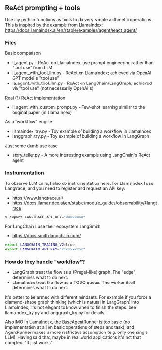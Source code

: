 ## ReAct prompting + tools

Use my python functions as tools to do very simple arithmetic operations.
This is inspired by the example from LlamaIndex:
https://docs.llamaindex.ai/en/stable/examples/agent/react_agent/


### Files
Basic comparison
* ll_agent.py - ReAct on LlamaIndex; use prompt engineering rather than "tool use" from LLM
* ll_agent_with_tool_llm.py - ReAct on LlamaIndex; achieved via OpenAI GPT model's "tool use"
* la_agent_with_tool_llm.py - ReAct on LangChain/LangGraph; achieved via "tool use" (not necessarily OpenAI's)

Real (?) ReAct implementation
* ll_agent_with_custom_prompt.py - Few-shot learning similar to the original paper (in LlamaIndex)

As a "workflow" engine
* llamaindex_try.py - Toy example of building a workflow in LlamaIndex
* langgraph_try.py - Toy example of building a workflow in LangGraph

Just some dumb use case
* story_teller.py - A more interesting example using LangChain's ReAct agent


### Instrumentation

To observe LLM calls, I also do instrumentation here.
For LlamaIndex I use Langtrace, and you need to register and request an API key:
* https://www.langtrace.ai/
* https://docs.llamaindex.ai/en/stable/module_guides/observability/#langtrace

```bash
$ export LANGTRACE_API_KEY="xxxxxxxx"
```

For LangChain I use their ecosystem LangSmith
* https://docs.smith.langchain.com/
```bash
export LANGCHAIN_TRACING_V2=true
export LANGCHAIN_API_KEY="xxxxxxxxxx"
```


### How do they handle "workflow"?
* LangGraph treat the flow as a (Pregel-like) graph.  The "edge" determines what to do next.
* LlamaIndex treat the flow as a TODO queue.  The worker itself determines what to do next.

It's better to be armed with different mindsets.  For example if you force a diamond-shape graph thinking
(which is natural in LangGraph) into LlamaIndex, it's not elegant to know when to finish the steps.
See llamaindex_try.py and langgraph_try.py for details.

Also IMO in LlamaIndex, the BaseAgentRunner is too basic (no implementation at all on basic
operations of steps and task), and AgentRunner makes a more restrictive assumption (e.g. only
one single LLM).  Having said that, maybe in real world applications it's not that complex.
"It just works"